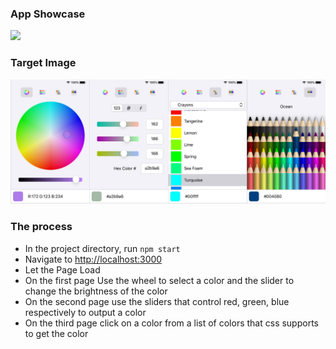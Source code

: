 ### App Showcase

<img src="./github/AppShowcase.gif" width="800">

### Target Image

<img src="./github/KeynoteColorPalette.jpeg" width="800" >

### The process

- In the project directory, run `npm start`
- Navigate to [http://localhost:3000](http://localhost:3000)
- Let the Page Load
- On the first page Use the wheel to select a color and the slider to change the brightness of the color
- On the second page use the sliders that control red, green, blue respectively to output a color
- On the third page click on a color from a list of colors that css supports to get the color



